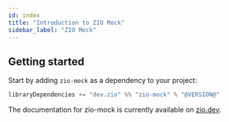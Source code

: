 ```yaml
---
id: index
title: "Introduction to ZIO Mock"
sidebar_label: "ZIO Mock"
---
```


## Getting started

Start by adding `zio-mock` as a dependency to your project:
  
```scala
libraryDependencies += "dev.zio" %% "zio-mock" % "@VERSION@"
```

The documentation for zio-mock is currently available on [zio.dev](https://zio.dev/ecosystem/officials/zio-mock).

